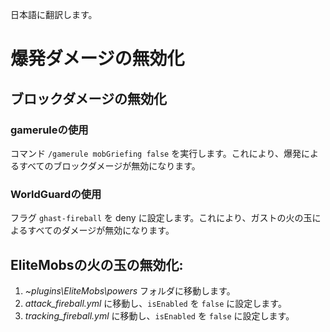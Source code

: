 日本語に翻訳します。

# 爆発ダメージの無効化

## ブロックダメージの無効化

### gameruleの使用

コマンド `/gamerule mobGriefing false` を実行します。これにより、爆発によるすべてのブロックダメージが無効になります。

### WorldGuardの使用

フラグ `ghast-fireball` を deny に設定します。これにより、ガストの火の玉によるすべてのダメージが無効になります。

## EliteMobsの火の玉の無効化:

1. *~plugins\EliteMobs\powers* フォルダに移動します。
2. *attack_fireball.yml* に移動し、`isEnabled` を `false` に設定します。
3. *tracking_fireball.yml* に移動し、`isEnabled` を `false` に設定します。